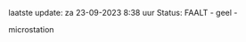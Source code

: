 laatste update: 
za 23-09-2023  8:38   uur 
Status: FAALT - geel - 
<div class="service Y">microstation</div>